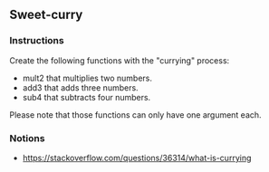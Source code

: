 ## Sweet-curry

### Instructions

Create the following functions with the "currying" process:

- mult2 that multiplies two numbers.
- add3 that adds three numbers.
- sub4 that subtracts four numbers.

Please note that those functions can only have one argument each.

### Notions

- https://stackoverflow.com/questions/36314/what-is-currying